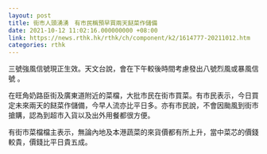 ```yaml
---
layout: post
title: 街市人頭湧湧　有市民稱預早買兩天餸菜作儲備
date: 2021-10-12 11:02:16.000000000 +08:00
link: https://news.rthk.hk/rthk/ch/component/k2/1614777-20211012.htm
categories: rthk
---
```


三號強風信號現正生效。天文台說，會在下午較後時間考慮發出八號烈風或暴風信號 。

在旺角奶路臣街及廣東道附近的菜檔，大批巿民在街巿買菜。有巿民表示，今日買定未來兩天的餸菜作儲備，今早人流亦比平日多。亦有巿民說，不會因颱風到街巿搶購，認為到超巿入貨以及出外用餐都很方便。

有街巿菜檔檔主表示，無論內地及本港蔬菜的來貨價都有所上升，當中菜芯的價錢較貴，價錢比平日貴五成。

